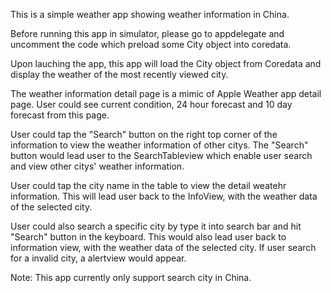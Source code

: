 This is a simple weather app showing weather information in China.

Before running this app in simulator, please go to appdelegate and uncomment the code which preload some City object into coredata.

Upon lauching the app, this app will load the City object from Coredata and display the weather of the most recently viewed city.

The weather information detail page is a mimic of Apple Weather app detail page. User could see current condition, 24 hour forecast and 10 day forecast from this page.

User could  tap the "Search" button on the right top corner of the information to view the weather information of other citys. The "Search" button would lead user to the SearchTableview which enable user search and view other citys' weather information. 

User could tap the city name in the table to view the detail weatehr information. This will lead user back to the InfoView, with the weather data of the selected city.

User could also search a specific city by type it into search bar and hit "Search" button in the keyboard. This would also lead user back to information view, with the weather data of the selected city. If user search for a invalid city, a alertview would appear.

Note: This app currently only support search city in China.